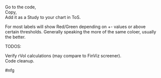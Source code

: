 Go to the code,  
Copy,  
Add it as a Study to your chart in ToS.  


For most labels will show Red/Green depending on +- values or above certain thresholds. Generally speaking the more of the same coloer, usually the better.  

TODOS:  

Verify rVol calculations (may compare to FinViz screener).  
Code cleanup.  

#nfg
